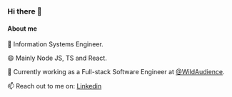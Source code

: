 ### Hi there 👋

<!--
**franco-fiorotto/franco-fiorotto** is a ✨ _special_ ✨ repository because its `README.md` (this file) appears on your GitHub profile.

Here are some ideas to get you started:

- 🔭 I’m currently working on ...
- 🌱 I’m currently learning ...
- 👯 I’m looking to collaborate on ...
- 🤔 I’m looking for help with ...
- 💬 Ask me about ...
- 📫 How to reach me: ...
- 😄 Pronouns: ...
- ⚡ Fun fact: ...
-->

#### About me
🌱 Information Systems Engineer.

😄 Mainly Node JS, TS and React.

🔭 Currently working as a Full-stack Software Engineer at [@WildAudience](https://wildaudience.com/).

📫 Reach out to me on: [Linkedin](https://www.linkedin.com/in/franco-fiorotto-7aa660159/)


